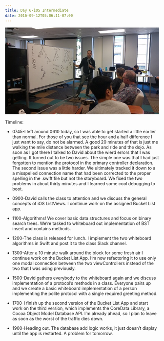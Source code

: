 ```yaml
---
title: Day 6-iOS Intermediate
date: 2016-09-12T05:06:11-07:00
---
```

![Day 6](/assets/images/day6.jpg)

Timeline:

* 0745-I left around 0610 today, so I was able to get started a little earlier than normal.  For those of you that see the hour and a half difference I just want to say, do not be alarmed.  A good 20 minutes of that is just me walking the mile distance between the park and ride and the dojo.  As soon as I got there I talked to David about the wierd errors that I was getting.  It turned out to be two issues.  The simple one was that I had just forgotten to mention the protocol in the primary controller declaration.  The second issue was a little harder.  We ultimately tracked it down to a a misspelled connection name that had been corrected to the proper spelling in the .swift file but not the storyboard.   We fixed the two problems in about thirty minutes and I learned some cool debugging to boot.

* 0900-David calls the class to attention and we discuss the general concepts of iOS ListViews.  I continue work on the assigned Bucket List app.
* 1100-Algorithms!  We cover basic data structures and focus on binary search trees.  We’re tasked to whiteboard out implementation of BST insert and contains methods. 
* 1200-The class is released for lunch.  I implement the two whiteboard algorithms in Swift and post it to the class Slack channel.
* 1300-After a 10 minute walk around the block for some fresh air I continue work on the Bucket List App.  I’m now refactoring it to use only one modal connection between the two viewControllers instead of the two that I was using previously.  
* 1500-David gathers everybody to the whiteboard again and we discuss implementation of a protocol’s methods in a class.  Everyone pairs up and we create a basic whiteboard implementation of a person implementing the polite protocol with a single required greeting method.
* 1700-I finish up the second version of the Bucket List App and start work on the third version, which implements the CoreData Library, a Cocoa Object Model Database API.  I’m already ahead, so I plan to leave as soon as the worst of the traffic dies down.
* 1900-Heading out.  The database add logic works, it just doesn’t display until the app is restarted.  A problem for tomorrow.
